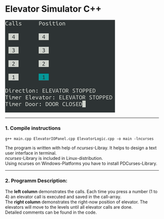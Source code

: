# Elevator Simulator C++

![Alt text](elevator2.gif?raw=true "Optional Title")

---

### 1. Compile instructions

```
g++ main.cpp ElevatorIOPanel.cpp ElevatorLogic.cpp -o main -lncurses
```

The program is written with help of *ncurses*-Libray. It helps to design a text user interface in terminal.\
*ncurses*-Library is included in Linux-distribution.\
Using ncurses on Windows-Platforms you have to install PDCurses-Library.

---

### 2. Programm Description:

The **left column** demonstrates the calls. Each time you press a number (1 to 4) an elevator call is executed and saved in the call-array.\
The **right column** demonstrates the right-now position of elevator. The elevators will move to the levels until all elevator calls are done.\
Detailed comments can be found in the code.
